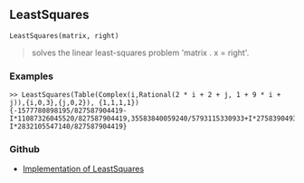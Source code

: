 ## LeastSquares

```
LeastSquares(matrix, right)
```

> solves the linear least-squares problem 'matrix . x = right'.

### Examples

```
>> LeastSquares(Table(Complex(i,Rational(2 * i + 2 + j, 1 + 9 * i + j)),{i,0,3},{j,0,2}), {1,1,1,1})
{-1577780898195/827587904419-I*11087326045520/827587904419,35583840059240/5793115330933+I*275839049310660/5793115330933,-3352155369084/827587904419-I*2832105547140/827587904419}
```
 

### Github

* [Implementation of LeastSquares](https://github.com/axkr/symja_android_library/blob/master/symja_android_library/matheclipse-core/src/main/java/org/matheclipse/core/builtin/LinearAlgebra.java#L2246) 
